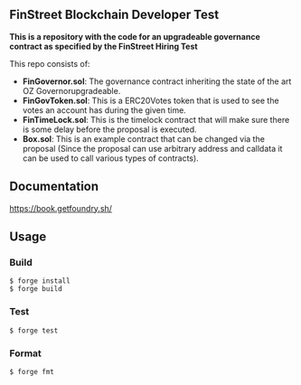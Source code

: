 ## FinStreet Blockchain Developer Test

**This is a repository with the code for an upgradeable governance contract as specified by the FinStreet Hiring Test**

This repo consists of:

-   **FinGovernor.sol**: The governance contract inheriting the state of the art OZ Governorupgradeable.
-   **FinGovToken.sol**: This is a ERC20Votes token that is used to see the votes an account has during the given time.
-   **FinTimeLock.sol**: This is the timelock contract that will make sure there is some delay before the proposal is executed.
-   **Box.sol**: This is an example contract that can be changed via the proposal (Since the proposal can use arbitrary address and calldata it can be used to call various types of contracts).

## Documentation

https://book.getfoundry.sh/

## Usage

### Build

```shell
$ forge install
$ forge build
```

### Test

```shell
$ forge test
```

### Format

```shell
$ forge fmt
```

